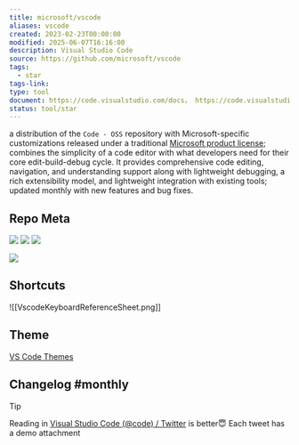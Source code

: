 ```yaml
---
title: microsoft/vscode
aliases: vscode
created: 2023-02-23T00:00:00
modified: 2025-06-07T16:16:00
description: Visual Studio Code
source: https://github.com/microsoft/vscode
tags:
  - star
tags-link: 
type: tool
document: https://code.visualstudio.com/docs， https://code.visualstudio.com/updates, https://code.visualstudio.com
status: tool/star
---
```


a distribution of the `Code - OSS` repository with Microsoft-specific customizations released under a traditional [Microsoft product license](https://code.visualstudio.com/License/); combines the simplicity of a code editor with what developers need for their core edit-build-debug cycle. It provides comprehensive code editing, navigation, and understanding support along with lightweight debugging, a rich extensibility model, and lightweight integration with existing tools; updated monthly with new features and bug fixes.

## Repo Meta

![](https://img.shields.io/github/stars/microsoft/vscode?style=for-the-badge&label=stars) ![](https://img.shields.io/github/repo-size/microsoft/vscode?style=for-the-badge&label=size) ![](https://img.shields.io/github/created-at/microsoft/vscode?style=for-the-badge&label=since)

[![](https://github-readme-stats.vercel.app/api/pin/?username=microsoft&repo=vscode&bg_color=00000000)](https://github.com/microsoft/vscode)

## Shortcuts

![[VscodeKeyboardReferenceSheet.png]]

## Theme

[VS Code Themes](https://vscodethemes.com/)

## Changelog #monthly

> [!tip]
> Reading in [Visual Studio Code (@code) / Twitter](https://twitter.com/code) is better😇 Each tweet has a demo attachment
